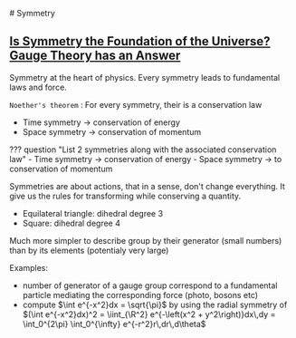 # Symmetry

## [Is Symmetry the Foundation of the Universe? Gauge Theory has an Answer](https://www.youtube.com/watch?v=paQLJKtiAEE&list=LL&index=1&t=66s)

Symmetry at the heart of physics. Every symmetry leads to fundamental laws and force.

`Noether's theorem`
: For every symmetry, their is a conservation law

- Time symmetry $\rightarrow$ conservation of energy
- Space symmetry $\rightarrow$ conservation of momentum

??? question "List 2 symmetries along with the associated conservation law"
    - Time symmetry $\rightarrow$ conservation of energy
    - Space symmetry $\rightarrow$ to conservation of momentum

Symmetries are about actions, that in a sense, don't change everything. It give us the rules for transforming while conserving a quantity.

- Equilateral triangle: dihedral degree 3
- Square: dihedral degree 4

Much more simpler to describe group by their generator (small numbers) than by its elements (potentialy very large)

Examples:

- number of generator of a gauge group correspond to a fundamental particle mediating the corresponding force (photo, bosons etc)
- compute $\int e^{-x^2}dx = \sqrt{\pi}$ by using the radial symmetry of
$(\int e^{-x^2}dx)^2 = \iint_{\R^2} e^{-\left(x^2 + y^2\right)}dx\,dy = \int_0^{2\pi} \int_0^{\infty} e^{-r^2}r\,dr\,d\theta$
